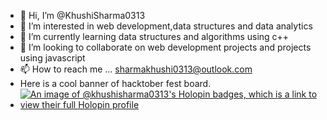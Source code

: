 - 👋 Hi, I’m @KhushiSharma0313
- 👀 I’m interested in web development,data structures and data analytics
- 🌱 I’m currently learning data structures and algorithms using c++
- 💞️ I’m looking to collaborate on web development projects and projects using javascript
- 📫 How to reach me ... sharmakhushi0313@outlook.com
- Here is a cool banner of hacktober fest board.
- [![An image of @khushisharma0313's Holopin badges, which is a link to view their full Holopin profile](https://holopin.me/khushisharma0313)](https://holopin.io/@khushisharma0313)

<!---
KhushiSharma0313/KhushiSharma0313 is a ✨ special ✨ repository because its `README.md` (this file) appears on your GitHub profile.
You can click the Preview link to take a look at your changes.
--->
